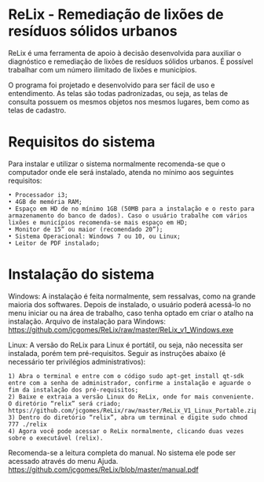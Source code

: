 # ReLix - Remediação de lixões de resíduos sólidos urbanos

ReLix é uma ferramenta de apoio à decisão desenvolvida para auxiliar o diagnóstico e remediação de lixões de resíduos sólidos urbanos. É possível trabalhar com um número ilimitado de lixões e municípios.

O programa foi projetado e desenvolvido para ser fácil de uso e entendimento. As telas são todas padronizadas, ou seja, as telas de consulta possuem os mesmos objetos nos mesmos lugares, bem como as telas de cadastro. 

# Requisitos do sistema

Para instalar e utilizar o sistema normalmente recomenda-se que o computador onde ele será instalado, atenda no mínimo aos seguintes requisitos:

    • Processador i3;
    • 4GB de memória RAM;
    • Espaço em HD de no mínimo 1GB (50MB para a instalação e o resto para armazenamento do banco de dados). Caso o usuário trabalhe com vários lixões e municípios recomenda-se mais espaço em HD;
    • Monitor de 15” ou maior (recomendado 20”);
    • Sistema Operacional: Windows 7 ou 10, ou Linux;
    • Leitor de PDF instalado;

 # Instalação do sistema

Windows: A instalação é feita normalmente, sem ressalvas, como na grande maioria dos softwares. Depois de instalado, o usuário poderá acessá-lo no menu iniciar ou na área de trabalho, caso tenha optado em criar o atalho na instalação. Arquivo de instalação para Windows:  https://github.com/jcgomes/ReLix/raw/master/ReLix_v1_Windows.exe 

Linux: A versão do ReLix para Linux é portátil, ou seja, não necessita ser instalada, porém tem pré-requisitos. Seguir as instruções abaixo (é necessário ter privilégios administrativos):

    1) Abra o terminal e entre com o código sudo apt-get install qt-sdk entre com a senha de administrador, confirme a instalação e aguarde o fim da instalação dos pré-requisitos;
    2) Baixe e extraia a versão Linux do ReLix, onde for mais conveniente. O diretório “relix” será criado; https://github.com/jcgomes/ReLix/raw/master/ReLix_V1_Linux_Portable.zip
    3) Dentro do diretório “relix”, abra um terminal e digite sudo chmod 777 ./relix 
    4) Agora você pode acessar o ReLix normalmente, clicando duas vezes sobre o executável (relix).

Recomenda-se a leitura completa do manual. No sistema ele pode ser acessado através do menu Ajuda.
https://github.com/jcgomes/ReLix/blob/master/manual.pdf
